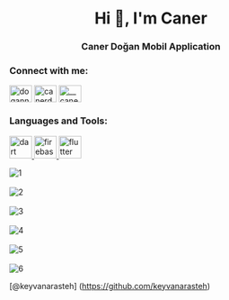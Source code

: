 <h1 align="center">Hi 👋, I'm Caner</h1>
<h3 align="center">Caner Doğan Mobil Application</h3>

<h3 align="left">Connect with me:</h3>
<p align="left">
<a href="https://twitter.com/dogann_caner" target="blank"><img align="center" src="https://raw.githubusercontent.com/rahuldkjain/github-profile-readme-generator/master/src/images/icons/Social/twitter.svg" alt="dogann_caner" height="30" width="40" /></a>
<a href="https://linkedin.com/in/canerdogann" target="blank"><img align="center" src="https://raw.githubusercontent.com/rahuldkjain/github-profile-readme-generator/master/src/images/icons/Social/linked-in-alt.svg" alt="canerdogann" height="30" width="40" /></a>
<a href="https://instagram.com/__canerdogan__" target="blank"><img align="center" src="https://raw.githubusercontent.com/rahuldkjain/github-profile-readme-generator/master/src/images/icons/Social/instagram.svg" alt="__canerdogan__" height="30" width="40" /></a>
</p>

<h3 align="left">Languages and Tools:</h3>
<p align="left"> <a href="https://dart.dev" target="_blank" rel="noreferrer"> <img src="https://www.vectorlogo.zone/logos/dartlang/dartlang-icon.svg" alt="dart" width="40" height="40"/> </a> <a href="https://firebase.google.com/" target="_blank" rel="noreferrer"> <img src="https://www.vectorlogo.zone/logos/firebase/firebase-icon.svg" alt="firebase" width="40" height="40"/> </a> <a href="https://flutter.dev" target="_blank" rel="noreferrer"> <img src="https://www.vectorlogo.zone/logos/flutterio/flutterio-icon.svg" alt="flutter" width="40" height="40"/> </a> </p>

![1](https://github.com/canerdogann/Fitness_App_Final/assets/148792959/b06772e8-ec4d-4229-b583-c9623d229a01)
<br></br>
![2](https://github.com/canerdogann/Fitness_App_Final/assets/148792959/184cb2d2-6e61-4190-acc1-1ac9789926c9)
<br></br>
![3](https://github.com/canerdogann/Fitness_App_Final/assets/148792959/4a8978d4-4f2c-4dea-8c6a-0d63ddb1679e)
<br></br>
![4](https://github.com/canerdogann/Fitness_App_Final/assets/148792959/28fa49e3-1a00-40a8-9cf1-f64b604bbf91)
<br></br>
![5](https://github.com/canerdogann/Fitness_App_Final/assets/148792959/7c388c05-311e-4551-93aa-6972de86f03e)
<br></br>
![6](https://github.com/canerdogann/Fitness_App_Final/assets/148792959/8ad4e3ca-6ddf-4df5-b69b-3904a434b3e5)

[@keyvanarasteh] (https://github.com/keyvanarasteh)
